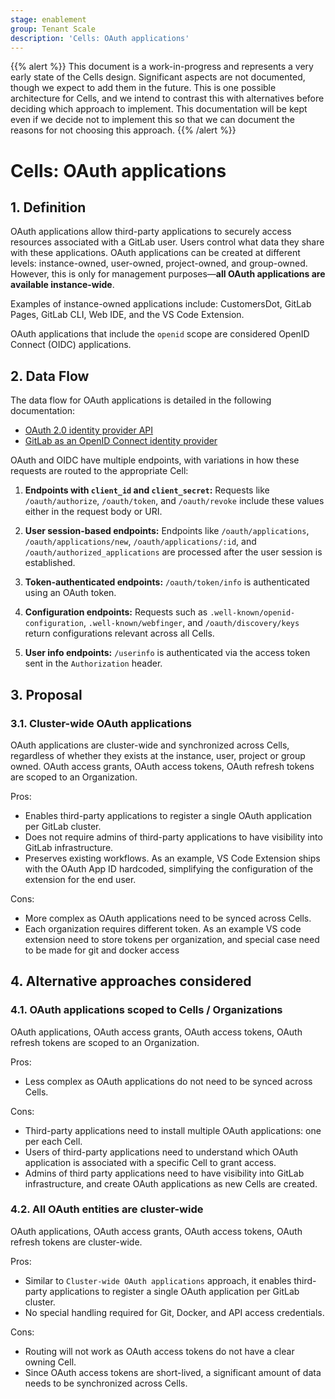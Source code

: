 ```yaml
---
stage: enablement
group: Tenant Scale
description: 'Cells: OAuth applications'
---
```


<!-- vale gitlab.FutureTense = NO -->

{{% alert %}}
This document is a work-in-progress and represents a very early state of the
Cells design. Significant aspects are not documented, though we expect to add
them in the future. This is one possible architecture for Cells, and we intend to
contrast this with alternatives before deciding which approach to implement.
This documentation will be kept even if we decide not to implement this so that
we can document the reasons for not choosing this approach.
{{% /alert %}}

# Cells: OAuth applications

## 1. Definition

OAuth applications allow third-party applications to securely access resources associated with a GitLab user.
Users control what data they share with these applications.
OAuth applications can be created at different levels: instance-owned, user-owned, project-owned, and group-owned.
However, this is only for management purposes—**all OAuth applications are available instance-wide**.

Examples of instance-owned applications include: CustomersDot, GitLab Pages, GitLab CLI, Web IDE, and the VS Code Extension.

OAuth applications that include the `openid` scope are considered OpenID Connect (OIDC) applications.

## 2. Data Flow

The data flow for OAuth applications is detailed in the following documentation:

- [OAuth 2.0 identity provider API](https://docs.gitlab.com/ee/api/oauth2)
- [GitLab as an OpenID Connect identity provider](https://docs.gitlab.com/ee/integration/openid_connect_provider.html)

OAuth and OIDC have multiple endpoints, with variations in how these requests are routed to the appropriate Cell:

1. **Endpoints with `client_id` and `client_secret`:**
   Requests like `/oauth/authorize`, `/oauth/token`, and `/oauth/revoke` include these values either in the request body or URI.

1. **User session-based endpoints:**
   Endpoints like `/oauth/applications`, `/oauth/applications/new`, `/oauth/applications/:id`, and `/oauth/authorized_applications` are processed after the user session is established.

1. **Token-authenticated endpoints:**
   `/oauth/token/info` is authenticated using an OAuth token.

1. **Configuration endpoints:**
   Requests such as `.well-known/openid-configuration`, `.well-known/webfinger`, and `/oauth/discovery/keys` return configurations relevant across all Cells.

1. **User info endpoints:**
   `/userinfo` is authenticated via the access token sent in the `Authorization` header.

## 3. Proposal

### 3.1. Cluster-wide OAuth applications

OAuth applications are cluster-wide and synchronized across Cells, regardless of whether they exists at the instance, user, project or group owned.
OAuth access grants, OAuth access tokens, OAuth refresh tokens are scoped to an Organization.

Pros:

- Enables third-party applications to register a single OAuth application per GitLab cluster.
- Does not require admins of third-party applications to have visibility into GitLab infrastructure.
- Preserves existing workflows. As an example, VS Code Extension ships with the OAuth App ID hardcoded, simplifying the configuration of the extension for the end user.

Cons:

- More complex as OAuth applications need to be synced across Cells.
- Each organization requires different token. As an example VS code extension need to store tokens per organization,
  and special case need to be made for git and docker access

## 4. Alternative approaches considered

### 4.1. OAuth applications scoped to Cells / Organizations

OAuth applications, OAuth access grants, OAuth access tokens, OAuth refresh tokens are scoped to an Organization.

Pros:

- Less complex as OAuth applications do not need to be synced across Cells.

Cons:

- Third-party applications need to install multiple OAuth applications: one per each Cell.
- Users of third-party applications need to understand which OAuth application is associated with a specific Cell to grant access.
- Admins of third party applications need to have visibility into GitLab infrastructure, and create OAuth applications as new Cells are created.

### 4.2. All OAuth entities are cluster-wide

OAuth applications, OAuth access grants, OAuth access tokens, OAuth refresh tokens are cluster-wide.

Pros:

- Similar to `Cluster-wide OAuth applications` approach, it enables third-party applications to register a single OAuth application per GitLab cluster.
- No special handling required for Git, Docker, and API access credentials.

Cons:

- Routing will not work as OAuth access tokens do not have a clear owning Cell.
- Since OAuth access tokens are short-lived, a significant amount of data needs to be synchronized across Cells.
